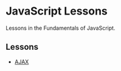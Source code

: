 # JavaScript Lessons

Lessons in the Fundamentals of JavaScript.

## Lessons

* [AJAX](https://github.com/creativ/javascript-school/tree/master/ajax-lesson)

